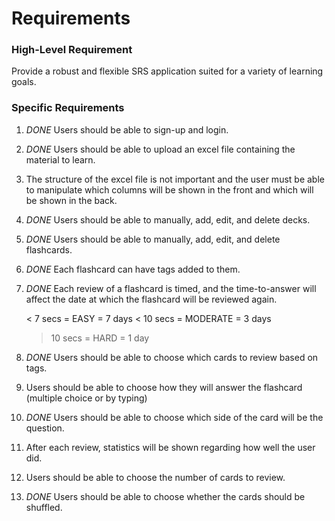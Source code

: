 # Requirements

### High-Level Requirement

Provide a robust and flexible SRS application suited for a variety of learning goals.

### Specific Requirements

1. *DONE* Users should be able to sign-up and login.

2. *DONE* Users should be able to upload an excel file containing the material to learn.

3. The structure of the excel file is not important and the user must be able to manipulate which
columns will be shown in the front and which will be shown in the back.

4. *DONE* Users should be able to manually, add, edit, and delete decks.

5. *DONE* Users should be able to manually, add, edit, and delete flashcards.

6. *DONE* Each flashcard can have tags added to them.

7. *DONE* Each review of a flashcard is timed, and the time-to-answer will affect the date at which the
flashcard will be reviewed again.

    < 7 secs = EASY =  7 days
    < 10 secs = MODERATE = 3 days
    > 10 secs = HARD = 1 day

8. *DONE* Users should be able to choose which cards to review based on tags.

9. Users should be able to choose how they will answer the flashcard (multiple choice or by typing)

10. *DONE* Users should be able to choose which side of the card will be the question.

11. After each review, statistics will be shown regarding how well the user did.

12. Users should be able to choose the number of cards to review.

13. *DONE* Users should be able to choose whether the cards should be shuffled.